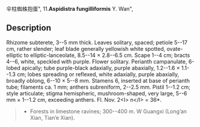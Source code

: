 伞柱蜘蛛抱蛋",
11.**Aspidistra fungilliformis** Y. Wan",

## Description
Rhizome subterete, 3--5 mm thick. Leaves solitary, spaced; petiole 5--17 cm, rather slender; leaf blade generally yellowish white spotted, ovate-elliptic to elliptic-lanceolate, 8.5--14 × 2.8--6.5 cm. Scape 1--4 cm; bracts 4--6, white, speckled with purple. Flower solitary. Perianth campanulate, 6-lobed apically; tube purple-black adaxially, purple abaxially, 1.2--1.6 × 1.1--1.3 cm; lobes spreading or reflexed, white adaxially, purple abaxially, broadly oblong, 6--10 × 5--8 mm. Stamens 6, inserted at base of perianth tube; filaments ca. 1 mm; anthers subreniform, 2--2.5 mm. Pistil 1--1.2 cm; style articulate; stigma hemispheric, mushroom-shaped, very large, 5--6 mm × 1--1.2 cm, exceeding anthers. Fl. Nov. 2&lt;I&gt; n&lt;/I&gt; = 36*.

> * Forests in limestone ravines; 300--400 m. W Guangxi (Long’an Xian, Tian’e Xian).
